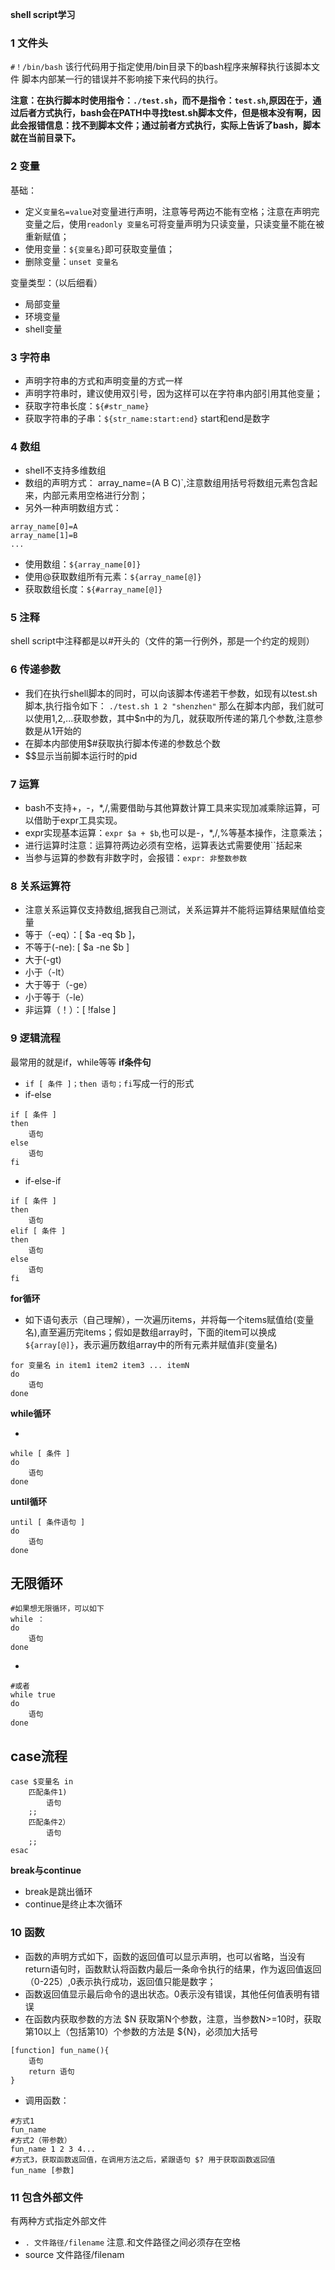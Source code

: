 **shell script学习**


### 1 文件头

`#！/bin/bash` 该行代码用于指定使用/bin目录下的bash程序来解释执行该脚本文件
脚本内部某一行的错误并不影响接下来代码的执行。

**注意：在执行脚本时使用指令：`./test.sh`，而不是指令：`test.sh`,原因在于，通过后者方式执行，bash会在PATH中寻找test.sh脚本文件，但是根本没有啊，因此会报错信息：找不到脚本文件；通过前者方式执行，实际上告诉了bash，脚本就在当前目录下。**


### 2 变量

基础：

- 定义`变量名=value`对变量进行声明，注意等号两边不能有空格；注意在声明完变量之后，使用`readonly 变量名`可将变量声明为只读变量，只读变量不能在被重新赋值；
- 使用变量：`${变量名}`即可获取变量值；
- 删除变量：`unset 变量名`

变量类型：（以后细看）

- 局部变量
- 环境变量
- shell变量

### 3 字符串

- 声明字符串的方式和声明变量的方式一样
- 声明字符串时，建议使用双引号，因为这样可以在字符串内部引用其他变量；
- 获取字符串长度：`${#str_name}`
- 获取字符串的子串：`${str_name:start:end}` start和end是数字


### 4 数组

- shell不支持多维数组
- 数组的声明方式： array_name=(A B C)`,注意数组用括号将数组元素包含起来，内部元素用空格进行分割；
- 另外一种声明数组方式：
```
array_name[0]=A
array_name[1]=B
...
```
- 使用数组：`${array_name[0]}`
- 使用@获取数组所有元素：`${array_name[@]}`
- 获取数组长度：`${#array_name[@]}`

### 5 注释

shell script中注释都是以#开头的（文件的第一行例外，那是一个约定的规则）

### 6 传递参数

- 我们在执行shell脚本的同时，可以向该脚本传递若干参数，如现有以test.sh脚本,执行指令如下：
`./test.sh 1 2 "shenzhen"`
那么在脚本内部，我们就可以使用$1,$2,...获取参数，其中$n中的为几，就获取所传递的第几个参数,注意参数是从1开始的
- 在脚本内部使用$#获取执行脚本传递的参数总个数
- $$显示当前脚本运行时的pid

### 7 运算

- bash不支持+，-，*,/,需要借助与其他算数计算工具来实现加减乘除运算，可以借助于expr工具实现。
- expr实现基本运算：`expr $a + $b`,也可以是-，\*,/,%等基本操作，注意乘法；
- 进行运算时注意：运算符两边必须有空格，运算表达式需要使用``括起来
- 当参与运算的参数有非数字时，会报错：`expr: 非整数参数`

### 8 关系运算符
- 注意关系运算仅支持数组,据我自己测试，关系运算并不能将运算结果赋值给变量
- 等于（-eq）：[ $a -eq $b ]，
- 不等于(-ne): [ $a -ne $b ]
- 大于(-gt)
- 小于（-lt）
- 大于等于（-ge）
- 小于等于（-le）
- 非运算（！）：[ !false ]

### 9 逻辑流程
最常用的就是if，while等等
**if条件句**
- `if [ 条件 ]；then 语句；fi`写成一行的形式
- if-else
```
if [ 条件 ]
then
	语句
else
	语句
fi
```
- if-else-if
```
if [ 条件 ]
then 
	语句
elif [ 条件 ]
then 
	语句
else
	语句
fi
```

**for循环**

- 如下语句表示（自己理解），一次遍历items，并将每一个items赋值给(变量名),直至遍历完items；假如是数组array时，下面的item可以换成`${array[@]}`，表示遍历数组array中的所有元素并赋值非(变量名)
```
for 变量名 in item1 item2 item3 ... itemN
do
	语句
done
```

**while循环**

- 

```
while [ 条件 ]
do
	语句
done
```
**until循环**
```
until [ 条件语句 ]
do
	语句
done
```

**无限循环**
- 
```
#如果想无限循环，可以如下
while ：
do
	语句
done
```
-
```
#或者
while true
do
	语句
done
```

**case流程**
- 
```
case $变量名 in
	匹配条件1)
    	语句
    ;;
    匹配条件2）
    	语句
    ;;
esac
```

**break与continue**
- break是跳出循环
- continue是终止本次循环

### 10 函数

- 函数的声明方式如下，函数的返回值可以显示声明，也可以省略，当没有return语句时，函数默认将函数内最后一条命令执行的结果，作为返回值返回（0-225）,0表示执行成功，返回值只能是数字；
- 函数返回值显示最后命令的退出状态。0表示没有错误，其他任何值表明有错误
- 在函数内获取参数的方法 $N 获取第N个参数，注意，当参数N>=10时，获取第10以上（包括第10）个参数的方法是 ${N}，必须加大括号
```
[function] fun_name(){
	语句
    return 语句
}
```
- 调用函数：
```
#方式1
fun_name
#方式2（带参数）
fun_name 1 2 3 4...
#方式3，获取函数返回值，在调用方法之后，紧跟语句 $? 用于获取函数返回值
fun_name [参数]
```

### 11 包含外部文件
有两种方式指定外部文件

- `. 文件路径/filename`  注意.和文件路径之间必须存在空格
-  source 文件路径/filenam
